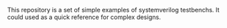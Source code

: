 
This repository is a set of simple examples of systemverilog testbenchs.
It could used as a quick reference for complex designs.

